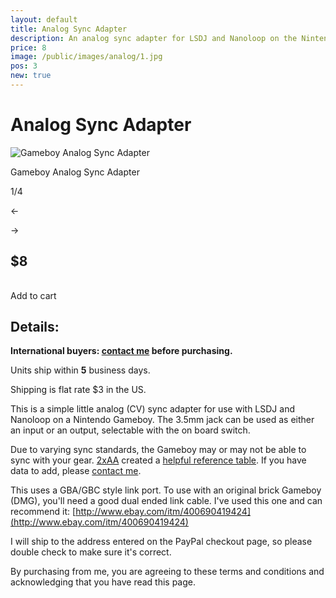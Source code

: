 ```yaml
---
layout: default
title: Analog Sync Adapter
description: An analog sync adapter for LSDJ and Nanoloop on the Nintendo Gameboy to sync with korg volca and other analog sync hardware.
price: 8
image: /public/images/analog/1.jpg
pos: 3
new: true
---
```

# Analog Sync Adapter

<div class="gallery">
	<img src="{{ site.baseurl }}public/images/analog/1.jpg" alt="Gameboy Analog Sync Adapter" id="gallery_image" onclick="cycle(1); return false;">
	<p id="gallery_subtitle">Gameboy Analog Sync Adapter</p>
	<p id="gallery_pos_text">1/4</p>
	<div id="gallery_nav">
		<p id="gallery_nav_left" onclick="cycle(0); return false;">←</p>
		<p id="gallery_nav_right" onclick="cycle(1); return false;">→</p>
	</div>
</div>

## $8

<table>
  <form id="paypal" target="paypal" action="https://www.paypal.com/cgi-bin/webscr" method="post">
  <input type="hidden" name="cmd" value="_s-xclick">
  <input type="hidden" name="hosted_button_id" value="MXU273TFGL4QW">
  </form>
</table>

<div class="addToCart noselect" onclick="addToCart()">
  Add to cart
</div>

## Details:

**International buyers: [contact me](mailto:bro@catskull.net) before purchasing.**

Units ship within **5** business days.

Shipping is flat rate $3 in the US.

This is a simple little analog (CV) sync adapter for use with LSDJ and Nanoloop on a Nintendo Gameboy. The 3.5mm jack can be used as either an input or an output, selectable with the on board switch.

Due to varying sync standards, the Gameboy may or may not be able to sync with your gear. [2xAA](http://2xaa.fm/) created a [helpful reference table](https://docs.google.com/spreadsheets/d/1Zp8QNA-DvxcDrwfsfiOStrkqZFRB77vNtZBtJJFJ-xM/edit#gid=0). If you have data to add, please [contact me](mailto:bro@catskull.net).

This uses a GBA/GBC style link port. To use with an original brick Gameboy (DMG), you'll need a good dual ended link cable. I've used this one and can recommend it: [http://www.ebay.com/itm/400690419424](http://www.ebay.com/itm/400690419424)

I will ship to the address entered on the PayPal checkout page, so please double check to make sure it's correct.

By purchasing from me, you are agreeing to these terms and conditions and acknowledging that you have read this page.

<script src="https://ajax.googleapis.com/ajax/libs/jquery/2.2.2/jquery.min.js"></script>
<script src="{{ site.baseurl }}public/js/analogsyncgallery.js"></script>
